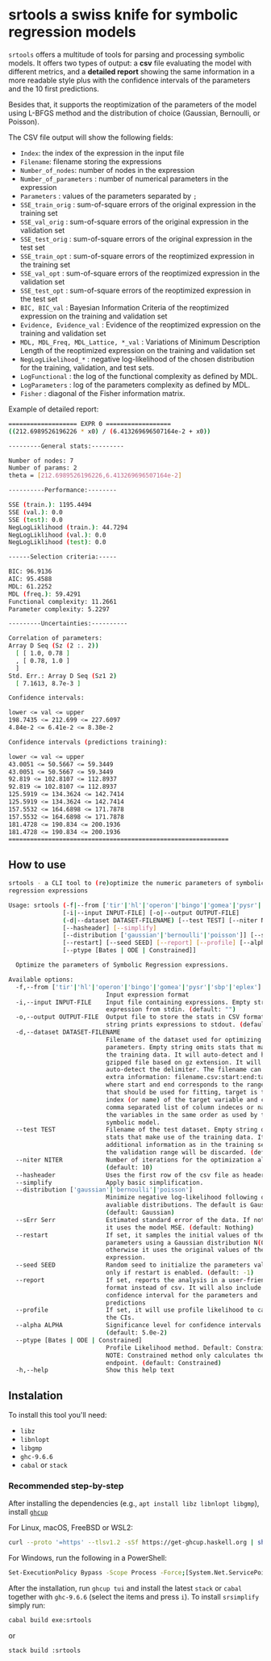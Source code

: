 # srtools a swiss knife for symbolic regression models 

`srtools` offers a multitude of tools for parsing and processing symbolic models.
It offers two types of output: a **csv** file evaluating the model with different metrics,
and a **detailed report** showing the same information in a more readable style plus with 
the confidence intervals of the parameters and the 10 first predictions.

Besides that, it supports the reoptimization of the parameters of the model using L-BFGS method 
and the distribution of choice (Gaussian, Bernoulli, or Poisson).

The CSV file output will show the following fields: 

- `Index`: the index of the expression in the input file 
- `Filename`: filename storing the expressions 
- `Number_of_nodes`: number of nodes in the expression 
- `Number_of_parameters` : number of numerical parameters in the expression
- `Parameters` : values of the parameters separated by `;`
- `SSE_train_orig` : sum-of-square errors of the original expression in the training set 
- `SSE_val_orig` : sum-of-square errors of the original expression in the validation set 
- `SSE_test_orig` : sum-of-square errors of the original expression in the test set 
- `SSE_train_opt` : sum-of-square errors of the reoptimized expression in the training set 
- `SSE_val_opt` : sum-of-square errors of the reoptimized expression in the validation set 
- `SSE_test_opt` : sum-of-square errors of the reoptimized expression in the test set 
- `BIC, BIC_val` : Bayesian Information Criteria of the reoptimized expression on the training and validation set
- `Evidence, Evidence_val` : Evidence of the reoptimized expression on the training and validation set
- `MDL, MDL_Freq, MDL_Lattice, *_val` : Variations of Minimum Description Length of the reoptimized expression on the training and validation set
- `NegLogLikelihood_*` : negative log-likelihood of the chosen distribution for the training, validation, and test sets.
- `LogFunctional` : the log of the functional complexity as defined by MDL.
- `LogParameters` : log of the parameters complexity as defined by MDL. 
- `Fisher` : diagonal of the Fisher information matrix.

Example of detailed report:

```bash 
=================== EXPR 0 ==================
((212.6989526196226 * x0) / (6.413269696507164e-2 + x0))

---------General stats:---------

Number of nodes: 7
Number of params: 2
theta = [212.6989526196226,6.413269696507164e-2]

----------Performance:--------

SSE (train.): 1195.4494
SSE (val.): 0.0
SSE (test): 0.0
NegLogLiklihood (train.): 44.7294
NegLogLiklihood (val.): 0.0
NegLogLiklihood (test): 0.0

------Selection criteria:-----

BIC: 96.9136
AIC: 95.4588
MDL: 61.2252
MDL (freq.): 59.4291
Functional complexity: 11.2661
Parameter complexity: 5.2297

---------Uncertainties:----------

Correlation of parameters: 
Array D Seq (Sz (2 :. 2))
  [ [ 1.0, 0.78 ]
  , [ 0.78, 1.0 ]
  ]
Std. Err.: Array D Seq (Sz1 2)
  [ 7.1613, 8.7e-3 ]

Confidence intervals:

lower <= val <= upper
198.7435 <= 212.699 <= 227.6097
4.84e-2 <= 6.41e-2 <= 8.38e-2

Confidence intervals (predictions training):

lower <= val <= upper
43.0051 <= 50.5667 <= 59.3449
43.0051 <= 50.5667 <= 59.3449
92.819 <= 102.8107 <= 112.8937
92.819 <= 102.8107 <= 112.8937
125.5919 <= 134.3624 <= 142.7414
125.5919 <= 134.3624 <= 142.7414
157.5532 <= 164.6898 <= 171.7878
157.5532 <= 164.6898 <= 171.7878
181.4728 <= 190.834 <= 200.1936
181.4728 <= 190.834 <= 200.1936
=============================================================

```

## How to use 

```bash
srtools - a CLI tool to (re)optimize the numeric parameters of symbolic
regression expressions

Usage: srtools (-f|--from ['tir'|'hl'|'operon'|'bingo'|'gomea'|'pysr'|'sbp'|'eplex'])
               [-i|--input INPUT-FILE] [-o|--output OUTPUT-FILE]
               (-d|--dataset DATASET-FILENAME) [--test TEST] [--niter NITER] 
               [--hasheader] [--simplify] 
               [--distribution ['gaussian'|'bernoulli'|'poisson']] [--sErr Serr]
               [--restart] [--seed SEED] [--report] [--profile] [--alpha ALPHA] 
               [--ptype [Bates | ODE | Constrained]]

  Optimize the parameters of Symbolic Regression expressions.

Available options:
  -f,--from ['tir'|'hl'|'operon'|'bingo'|'gomea'|'pysr'|'sbp'|'eplex']
                           Input expression format
  -i,--input INPUT-FILE    Input file containing expressions. Empty string gets
                           expression from stdin. (default: "")
  -o,--output OUTPUT-FILE  Output file to store the stats in CSV format. Empty
                           string prints expressions to stdout. (default: "")
  -d,--dataset DATASET-FILENAME
                           Filename of the dataset used for optimizing the
                           parameters. Empty string omits stats that make use of
                           the training data. It will auto-detect and handle
                           gzipped file based on gz extension. It will also
                           auto-detect the delimiter. The filename can include
                           extra information: filename.csv:start:end:target:vars
                           where start and end corresponds to the range of rows
                           that should be used for fitting, target is the column
                           index (or name) of the target variable and cols is a
                           comma separated list of column indeces or names of
                           the variables in the same order as used by the
                           symbolic model.
  --test TEST              Filename of the test dataset. Empty string omits
                           stats that make use of the training data. It can have
                           additional information as in the training set, but
                           the validation range will be discarded. (default: "")
  --niter NITER            Number of iterations for the optimization algorithm.
                           (default: 10)
  --hasheader              Uses the first row of the csv file as header.
  --simplify               Apply basic simplification.
  --distribution ['gaussian'|'bernoulli'|'poisson']
                           Minimize negative log-likelihood following one of the
                           avaliable distributions. The default is Gaussian.
                           (default: Gaussian)
  --sErr Serr              Estimated standard error of the data. If not passed,
                           it uses the model MSE. (default: Nothing)
  --restart                If set, it samples the initial values of the
                           parameters using a Gaussian distribution N(0, 1),
                           otherwise it uses the original values of the
                           expression.
  --seed SEED              Random seed to initialize the parameters values. Used
                           only if restart is enabled. (default: -1)
  --report                 If set, reports the analysis in a user-friendly
                           format instead of csv. It will also include
                           confidence interval for the parameters and
                           predictions
  --profile                If set, it will use profile likelihood to calculate
                           the CIs.
  --alpha ALPHA            Significance level for confidence intervals.
                           (default: 5.0e-2)
  --ptype [Bates | ODE | Constrained]
                           Profile Likelihood method. Default: Constrained.
                           NOTE: Constrained method only calculates the
                           endpoint. (default: Constrained)
  -h,--help                Show this help text

```

## Instalation

To install this tool you'll need:

- `libz`
- `libnlopt`
- `libgmp`
- `ghc-9.6.6`
- `cabal` or `stack`

### Recommended step-by-step 

After installing the dependencies (e.g., `apt install libz libnlopt libgmp`), install [`ghcup`](https://www.haskell.org/ghcup/#)

For Linux, macOS, FreeBSD or WSL2:

```bash 
curl --proto '=https' --tlsv1.2 -sSf https://get-ghcup.haskell.org | sh
```

For Windows, run the following in a PowerShell:

```bash
Set-ExecutionPolicy Bypass -Scope Process -Force;[System.Net.ServicePointManager]::SecurityProtocol = [System.Net.ServicePointManager]::SecurityProtocol -bor 3072; try { & ([ScriptBlock]::Create((Invoke-WebRequest https://www.haskell.org/ghcup/sh/bootstrap-haskell.ps1 -UseBasicParsing))) -Interactive -DisableCurl } catch { Write-Error $_ }
```

After the installation, run `ghcup tui` and install the latest `stack` or `cabal` together with `ghc-9.6.6` (select the items and press `i`).
To install `srsimplify` simply run:

```bash 
cabal build exe:srtools
```

or 

```bash 
stack build :srtools
```
